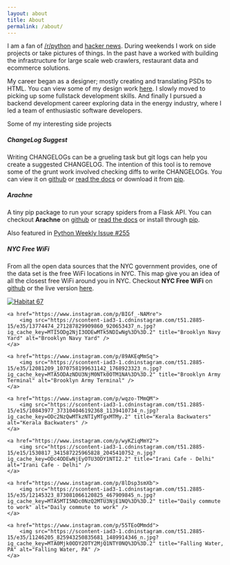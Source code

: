 ```yaml
---
layout: about
title: About
permalink: /about/
---
```

I am a fan of [/r/python](http://reddit.com/r/python) and [hacker news](https://news.ycombinator.com/). During weekends I work on side projects or take pictures of things. In the past have a worked with building the infrastructure for large scale web crawlers, restaurant data and ecommerce solutions. 


My career began as a designer; mostly creating and translating PSDs to HTML. You can view some of my design work [here](/designs). I slowly moved to picking up some fullstack development skills. And finally I pursued a backend development career exploring data in the energy industry, where I led a team of enthusiastic software developers.

Some of my interesting side projects

##### ChangeLog Suggest
Writing CHANGELOGs can be a grueling task but git logs can help you create a suggested CHANGELOG. The intention of this tool is to remove some of the grunt work involved checking diffs to write CHANGELOGs. You can view it on [github](https://github.com/kirankoduru/changelog) or [read the docs](http://changelog.readthedocs.io/en/latest/) or download it from [pip](https://pypi.python.org/pypi/changelog-suggest). 

##### Arachne
A tiny pip package to run your scrapy spiders from a Flask API. You can checkout __Arachne__ on [github](https://github.com/kirankoduru/arachne) or [read the docs](http://arachne.readthedocs.org/en/latest/) or install through [pip](https://pypi.python.org/pypi/Arachne).

Also featured in [Python Weekly Issue #255](http://us2.campaign-archive2.com/?u=e2e180baf855ac797ef407fc7&id=e7f1f80436&e=dbe1eb73cd)

##### NYC Free WiFi
From all the open data sources that the NYC government provides, one of the data set is the free WiFi locations in NYC. This map give you an idea of all the closest free WiFi around you in NYC. Checkout __NYC Free WiFi__ on [github](https://github.com/kirankoduru/nycwifi) or the live version [here](http://kirankoduru.github.io/nycwifi/).

<div id="photography">
    <a href="https://www.instagram.com/p/BEZyw8hMmaq">
        <img src="https://scontent-iad3-1.cdninstagram.com/t51.2885-15/e35/12677534_756384061163219_1804574885_n.jpg?ig_cache_key=MTIzMjIzOTIzODkwNDQ0MDQ5MA%3D%3D.2" title="Habitat 67" alt="Habitat 67" />
    </a>

    <a href="https://www.instagram.com/p/BIGf_-NAMre">
        <img src="https://scontent-iad3-1.cdninstagram.com/t51.2885-15/e35/13774474_271287829909860_920653437_n.jpg?ig_cache_key=MTI5ODg2NjI3ODEwMTk5NDIwNg%3D%3D.2" title="Brooklyn Navy Yard" alt="Brooklyn Navy Yard" />
    </a>

    <a href="https://www.instagram.com/p/89AKEqMmSq">
        <img src="https://scontent-iad3-1.cdninstagram.com/t51.2885-15/e35/12081209_1070758199631142_1768923323_n.jpg?ig_cache_key=MTA5ODAzNDU3NjM0NTk0OTM1NA%3D%3D.2" title="Brooklyn Army Terminal" alt="Brooklyn Army Terminal" />
    </a>

    <a href="https://www.instagram.com/p/wqzo-TMmQM">
        <img src="https://scontent-iad3-1.cdninstagram.com/t51.2885-15/e15/10843977_373104046192368_1139410734_n.jpg?ig_cache_key=ODc2NzQwMTkzNTIyMTgxMTMy.2" title="Kerala Backwaters" alt="Kerala Backwaters" />
    </a>

    <a href="https://www.instagram.com/p/wyKZiqMmY2">
        <img src="https://scontent-iad3-1.cdninstagram.com/t51.2885-15/e15/1530817_341587225965828_2045410752_n.jpg?ig_cache_key=ODc4ODEwNjEyOTU3ODY1NTI2.2" title="Irani Cafe - Delhi" alt="Irani Cafe - Delhi" />
    </a>

    <a href="https://www.instagram.com/p/8lDsp3smXb">
        <img src="https://scontent-iad3-1.cdninstagram.com/t51.2885-15/e35/12145323_873081066120825_467909845_n.jpg?ig_cache_key=MTA5MTI5NDc0NzQ2MTU3NjE1NQ%3D%3D.2" title="Daily commute to work" alt="Daily commute to work" />
    </a>

    <a href="https://www.instagram.com/p/55TEoOMmdd">
        <img src="https://scontent-iad3-1.cdninstagram.com/t51.2885-15/e35/11246205_825943250835681_1489914346_n.jpg?ig_cache_key=MTA0Mjk0ODY2OTY2MjQ1NTY0NQ%3D%3D.2" title="Falling Water, PA" alt="Falling Water, PA" />
    </a>
</div>

